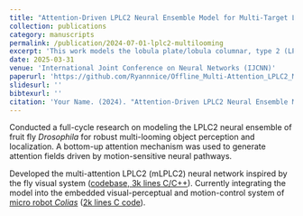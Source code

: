```yaml
---
title: "Attention-Driven LPLC2 Neural Ensemble Model for Multi-Target Looming Detection and Localization"
collection: publications
category: manuscripts
permalink: /publication/2024-07-01-lplc2-multilooming
excerpt: 'This work models the lobula plate/lobula columnar, type 2 (LPLC2) neural ensemble of fruit fly Drosophila, enabling robust multi-object looming detection and localization via an attention mechanism.'
date: 2025-03-31
venue: 'International Joint Conference on Neural Networks (IJCNN)'
paperurl: 'https://github.com/Ryannnice/Offline_Multi-Attention_LPLC2_Model'
slidesurl: ''
bibtexurl: ''
citation: 'Your Name. (2024). "Attention-Driven LPLC2 Neural Ensemble Model for Multi-Target Looming Detection and Localization." <i>IJCNN</i>.'
---
```


Conducted a full-cycle research on modeling the LPLC2 neural ensemble of fruit fly *Drosophila* for robust multi-looming object perception and localization. A bottom-up attention mechanism was used to generate attention fields driven by motion-sensitive neural pathways.

Developed the multi-attention LPLC2 (mLPLC2) neural network inspired by the fly visual system ([codebase, 3k lines C/C++](https://github.com/Ryannnice/Offline_Multi-Attention_LPLC2_Model)). Currently integrating the model into the embedded visual-perceptual and motion-control system of [micro robot *Colias*](https://link.springer.com/chapter/10.1007/978-3-319-96728-8_17) ([2k lines C code](https://github.com/Ryannnice/mLPLC2_Colias_Robot)).
